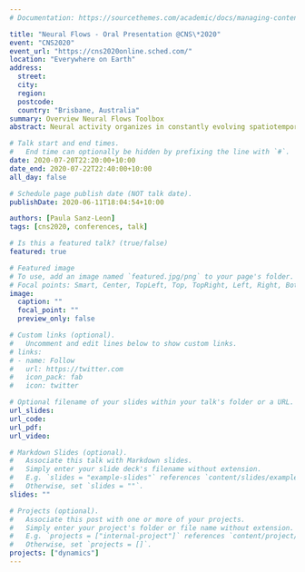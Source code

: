 ```yaml
---
# Documentation: https://sourcethemes.com/academic/docs/managing-content/

title: "Neural Flows - Oral Presentation @CNS\*2020"
event: "CNS2020"
event_url: "https://cns2020online.sched.com/"
location: "Everywhere on Earth"
address:
  street:
  city:
  region:
  postcode:
  country: "Brisbane, Australia"
summary: Overview Neural Flows Toolbox 
abstract: Neural activity organizes in constantly evolving spatiotemporal patterns of activity, also known as brain waves (Roberts et al., 2019). Indeed, wave-like patterns have been observed across multiple neuroimaging modalities and across multiple spatiotemporal scales (Muller et al., 2016; Contreras et al. 1997; Destexhe et al. 1999). However, due to experimental constraints most attention has thus far been given to localised wave dynamics in the range of micrometers to a few centimeters, rather than at the global or large-scale that would encompass the whole brain. Existing toolboxes (Muller et al., 2016; Townsend et al., 2018) are geared particularly for 2D spatial domains (e.g., LFPs or VSDs on structured rectangular grids). No tool exists to study spatiotemporal waves naturally unfolding in 3D+t as recorded with different non-invasive neuroimaging techniques (e.g, EEG, MEG, and fMRI). In this work, we present results of using our toolbox neural flows.

# Talk start and end times.
#   End time can optionally be hidden by prefixing the line with `#`.
date: 2020-07-20T22:20:00+10:00
date_end: 2020-07-22T22:40:00+10:00
all_day: false

# Schedule page publish date (NOT talk date).
publishDate: 2020-06-11T18:04:54+10:00

authors: [Paula Sanz-Leon]
tags: [cns2020, conferences, talk]

# Is this a featured talk? (true/false)
featured: true

# Featured image
# To use, add an image named `featured.jpg/png` to your page's folder. 
# Focal points: Smart, Center, TopLeft, Top, TopRight, Left, Right, BottomLeft, Bottom, BottomRight.
image:
  caption: ""
  focal_point: ""
  preview_only: false

# Custom links (optional).
#   Uncomment and edit lines below to show custom links.
# links:
# - name: Follow
#   url: https://twitter.com
#   icon_pack: fab
#   icon: twitter

# Optional filename of your slides within your talk's folder or a URL.
url_slides:
url_code:
url_pdf:
url_video:

# Markdown Slides (optional).
#   Associate this talk with Markdown slides.
#   Simply enter your slide deck's filename without extension.
#   E.g. `slides = "example-slides"` references `content/slides/example-slides.md`.
#   Otherwise, set `slides = ""`.
slides: ""

# Projects (optional).
#   Associate this post with one or more of your projects.
#   Simply enter your project's folder or file name without extension.
#   E.g. `projects = ["internal-project"]` references `content/project/deep-learning/index.md`.
#   Otherwise, set `projects = []`.
projects: ["dynamics"]
---
```



